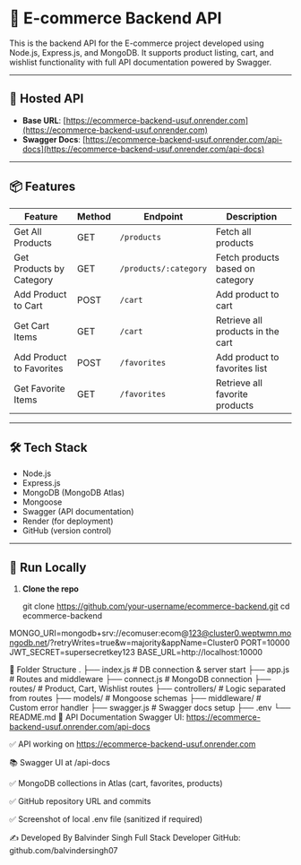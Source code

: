 # 🛒 E-commerce Backend API

This is the backend API for the E-commerce project developed using Node.js, Express.js, and MongoDB. It supports product listing, cart, and wishlist functionality with full API documentation powered by Swagger.

---

## 🔗 Hosted API

- **Base URL**: [https://ecommerce-backend-usuf.onrender.com](https://ecommerce-backend-usuf.onrender.com)
- **Swagger Docs**: [https://ecommerce-backend-usuf.onrender.com/api-docs](https://ecommerce-backend-usuf.onrender.com/api-docs)

---

## 📦 Features

| Feature                          | Method | Endpoint                          | Description                                  |
|----------------------------------|--------|-----------------------------------|----------------------------------------------|
| Get All Products                 | GET    | `/products`                       | Fetch all products                           |
| Get Products by Category         | GET    | `/products/:category`            | Fetch products based on category             |
| Add Product to Cart              | POST   | `/cart`                           | Add product to cart                          |
| Get Cart Items                   | GET    | `/cart`                           | Retrieve all products in the cart            |
| Add Product to Favorites         | POST   | `/favorites`                      | Add product to favorites list                |
| Get Favorite Items               | GET    | `/favorites`                      | Retrieve all favorite products               |

---

## 🛠️ Tech Stack

- Node.js
- Express.js
- MongoDB (MongoDB Atlas)
- Mongoose
- Swagger (API documentation)
- Render (for deployment)
- GitHub (version control)

---

## 🧪 Run Locally

1. **Clone the repo**
 
   git clone https://github.com/your-username/ecommerce-backend.git
   cd ecommerce-backend

MONGO_URI=mongodb+srv://ecomuser:ecom@123@cluster0.weptwmn.mongodb.net/?retryWrites=true&w=majority&appName=Cluster0
PORT=10000
JWT_SECRET=supersecretkey123
BASE_URL=http://localhost:10000


🧭 Folder Structure
.
├── index.js              # DB connection & server start
├── app.js                # Routes and middleware
├── connect.js            # MongoDB connection
├── routes/               # Product, Cart, Wishlist routes
├── controllers/          # Logic separated from routes
├── models/               # Mongoose schemas
├── middleware/           # Custom error handler
├── swagger.js            # Swagger docs setup
├── .env
└── README.md
📘 API Documentation
Swagger UI:
https://ecommerce-backend-usuf.onrender.com/api-docs


✅ API working on https://ecommerce-backend-usuf.onrender.com

📚 Swagger UI at /api-docs

✅ MongoDB collections in Atlas (cart, favorites, products)

✅ GitHub repository URL and commits

✅ Screenshot of local .env file (sanitized if required)

✍️ Developed By
Balvinder Singh
Full Stack Developer
GitHub: github.com/balvindersingh07
